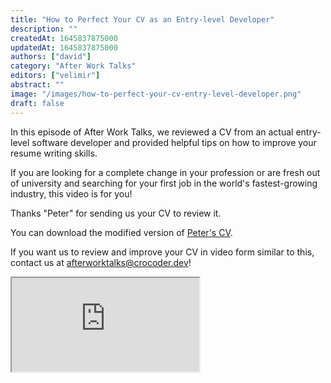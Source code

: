```yaml
---
title: "How to Perfect Your CV as an Entry-level Developer"
description: ""
createdAt: 1645837875000
updatedAt: 1645837875000
authors: ["david"]
category: "After Work Talks"
editors: ["velimir"]
abstract: ""
image: "/images/how-to-perfect-your-cv-entry-level-developer.png"
draft: false
---
```


In this episode of After Work Talks, we reviewed a CV from an actual entry-level software developer and provided helpful tips on how to improve your resume writing skills.

If you are looking for a complete change in your profession or are fresh out of university and searching for your first job in the world's fastest-growing industry, this video is for you!

Thanks "Peter" for sending us your CV to review it.

You can download the modified version of [Peter's CV](https://bit.ly/3wvx3B0).

If you want us to review and improve your CV in video form similar to this, contact us at [afterworktalks@crocoder.dev](mailto:afterworktalks@crocoder.dev)!

  <iframe
    src="https://www.youtube-nocookie.com/embed/9dW7ust_cb4"
    title="YouTube video player"
    allow="accelerometer; autoplay; clipboard-write; encrypted-media; gyroscope; picture-in-picture"
    allowFullScreen
  ></iframe>
